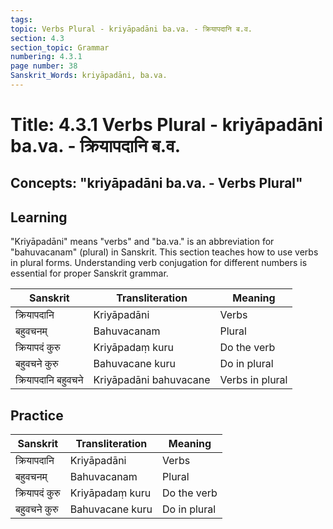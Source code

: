 ```yaml
---
tags:
topic: Verbs Plural - kriyāpadāni ba.va. - क्रियापदानि ब.व.
section: 4.3
section_topic: Grammar
numbering: 4.3.1
page number: 38
Sanskrit_Words: kriyāpadāni, ba.va.
---
```

# Title: 4.3.1 Verbs Plural - kriyāpadāni ba.va. - क्रियापदानि ब.व.
## Concepts: "kriyāpadāni ba.va. - Verbs Plural"

## Learning
"Kriyāpadāni" means "verbs" and "ba.va." is an abbreviation for "bahuvacanam" (plural) in Sanskrit. This section teaches how to use verbs in plural forms. Understanding verb conjugation for different numbers is essential for proper Sanskrit grammar.

| Sanskrit           | Transliteration      | Meaning                          |
| ------------------ | -------------------- | -------------------------------- |
| क्रियापदानि        | Kriyāpadāni          | Verbs                            |
| बहुवचनम्          | Bahuvacanam          | Plural                           |
| क्रियापदं कुरु     | Kriyāpadaṃ kuru      | Do the verb                      |
| बहुवचने कुरु      | Bahuvacane kuru      | Do in plural                     |
| क्रियापदानि बहुवचने | Kriyāpadāni bahuvacane | Verbs in plural                |

## Practice
| Sanskrit           | Transliteration      | Meaning                          |
| ------------------ | -------------------- | -------------------------------- |
| क्रियापदानि        | Kriyāpadāni          | Verbs                            |
| बहुवचनम्          | Bahuvacanam          | Plural                           |
| क्रियापदं कुरु     | Kriyāpadaṃ kuru      | Do the verb                      |
| बहुवचने कुरु      | Bahuvacane kuru      | Do in plural                     |

